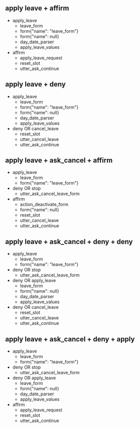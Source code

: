 ## apply leave + affirm
* apply_leave
  - leave_form
  - form{"name": "leave_form"}
  - form{"name": null}
  - day_date_parser
  - apply_leave_values
* affirm
  - apply_leave_request
  - reset_slot
  - utter_ask_continue

## apply leave + deny
* apply_leave
  - leave_form
  - form{"name": "leave_form"}
  - form{"name": null}
  - day_date_parser
  - apply_leave_values
* deny OR cancel_leave
  - reset_slot
  - utter_cancel_leave
  - utter_ask_continue

## apply leave + ask_cancel + affirm
* apply_leave
  - leave_form
  - form{"name": "leave_form"}
* deny OR stop
  - utter_ask_cancel_leave_form
* affirm
  - action_deactivate_form
  - form{"name": null}
  - reset_slot
  - utter_cancel_leave
  - utter_ask_continue

## apply leave + ask_cancel + deny + deny
* apply_leave
  - leave_form
  - form{"name": "leave_form"}
* deny OR stop
  - utter_ask_cancel_leave_form
* deny OR apply_leave
  - leave_form
  - form{"name": null}
  - day_date_parser
  - apply_leave_values
* deny OR cancel_leave
  - reset_slot
  - utter_cancel_leave
  - utter_ask_continue

## apply leave + ask_cancel + deny + apply
* apply_leave
  - leave_form
  - form{"name": "leave_form"}
* deny OR stop
  - utter_ask_cancel_leave_form
* deny OR apply_leave
  - leave_form
  - form{"name": null}
  - day_date_parser
  - apply_leave_values
* affirm
  - apply_leave_request
  - reset_slot
  - utter_ask_continue

<!-- ## apply leave + interrupt_chitchat + deny
* apply_leave
  - leave_form
  - form{"name": "leave_form"}
* ask_weather OR ask_builder OR ask_howdoing OR ask_whoisit OR ask_isbot OR ask_howold OR ask_languagesbot OR ask_wherefrom OR ask_whoami OR slang OR telljoke OR ask_whatismyname OR ask_howbuilt OR ask_whatspossible OR out_of_scope
  - action_chitchat
  - utter_ask_continue_leave_form
* deny OR cancel_leave
  - action_deactivate_form
  - form{"name": null}
  - reset_slot
  - utter_cancel_leave
  - utter_ask_continue

## apply leave + interrupt_chitchat + affirm + deny
* apply_leave
  - leave_form
  - form{"name": "leave_form"}
* ask_weather OR ask_builder OR ask_howdoing OR ask_whoisit OR ask_isbot OR ask_howold OR ask_languagesbot OR ask_wherefrom OR ask_whoami OR slang OR telljoke OR ask_whatismyname OR ask_howbuilt OR ask_whatspossible OR out_of_scope
  - action_chitchat
  - utter_ask_continue_leave_form
* affirm OR apply_leave
  - leave_form
  - form{"name": null}
  - day_date_parser
  - apply_leave_values
  - utter_apply_leave_values
* deny OR cancel_leave
  - reset_slot
  - utter_cancel_leave
  - utter_ask_continue

## apply leave + interrupt_chitchat + affirm + apply
* apply_leave
  - leave_form
  - form{"name": "leave_form"}
* ask_weather OR ask_builder OR ask_howdoing OR ask_whoisit OR ask_isbot OR ask_howold OR ask_languagesbot OR ask_wherefrom OR ask_whoami OR slang OR telljoke OR ask_whatismyname OR ask_howbuilt OR ask_whatspossible OR out_of_scope
  - action_chitchat
  - utter_ask_continue_leave_form
* affirm OR apply_leave
  - leave_form
  - form{"name": null}
  - day_date_parser
  - apply_leave_values
  - utter_apply_leave_values
* affirm
  - apply_leave_request
  - reset_slot
  - utter_ask_continue

## apply leave + ask_cancel + chitchat + deny
* apply_leave
  - leave_form
  - form{"name": "leave_form"}
* deny OR stop
  - utter_ask_cancel_leave_form
* ask_weather OR ask_builder OR ask_howdoing OR ask_whoisit OR ask_isbot OR ask_howold OR ask_languagesbot OR ask_wherefrom OR ask_whoami OR slang OR telljoke OR ask_whatismyname OR ask_howbuilt OR ask_whatspossible OR out_of_scope
  - action_chitchat
  - utter_ask_continue_leave_form
* deny OR cancel_leave
  - action_deactivate_form
  - form{"name": null}
  - reset_slot
  - utter_cancel_leave
  - utter_ask_continue

## apply leave + ask_cancel + chitchat + affirm + deny
* apply_leave
  - leave_form
  - form{"name": "leave_form"}
* deny OR stop
  - utter_ask_cancel_leave_form
* ask_weather OR ask_builder OR ask_howdoing OR ask_whoisit OR ask_isbot OR ask_howold OR ask_languagesbot OR ask_wherefrom OR ask_whoami OR slang OR telljoke OR ask_whatismyname OR ask_howbuilt OR ask_whatspossible OR out_of_scope
  - action_chitchat
  - utter_ask_continue_leave_form
* affirm OR apply_leave
  - leave_form
  - form{"name": null}
  - day_date_parser
  - apply_leave_values
  - utter_apply_leave_values
* deny OR cancel_leave
  - reset_slot
  - utter_cancel_leave
  - utter_ask_continue

## apply leave + ask_cancel + chitchat + affirm + apply
* apply_leave
  - leave_form
  - form{"name": "leave_form"}
* deny OR stop
  - utter_ask_cancel_leave_form
* ask_weather OR ask_builder OR ask_howdoing OR ask_whoisit OR ask_isbot OR ask_howold OR ask_languagesbot OR ask_wherefrom OR ask_whoami OR slang OR telljoke OR ask_whatismyname OR ask_howbuilt OR ask_whatspossible OR out_of_scope
  - action_chitchat
  - utter_ask_continue_leave_form
* affirm OR apply_leave
  - leave_form
  - form{"name": null}
  - day_date_parser
  - apply_leave_values
  - utter_apply_leave_values
* affirm
  - apply_leave_request
  - reset_slot
  - utter_ask_continue

## apply leave + interrupt_chitchat + interrupt_chitchat + deny
* apply_leave
  - leave_form
  - form{"name": "leave_form"}
* ask_weather OR ask_builder OR ask_howdoing OR ask_whoisit OR ask_isbot OR ask_howold OR ask_languagesbot OR ask_wherefrom OR ask_whoami OR slang OR telljoke OR ask_whatismyname OR ask_howbuilt OR ask_whatspossible OR out_of_scope
  - action_chitchat
  - utter_ask_continue_leave_form
* ask_weather OR ask_builder OR ask_howdoing OR ask_whoisit OR ask_isbot OR ask_howold OR ask_languagesbot OR ask_wherefrom OR ask_whoami OR slang OR telljoke OR ask_whatismyname OR ask_howbuilt OR ask_whatspossible OR out_of_scope
  - action_chitchat
  - utter_ask_continue_leave_form
* deny OR cancel_leave
  - action_deactivate_form
  - form{"name": null}
  - reset_slot
  - utter_cancel_leave
  - utter_ask_continue

## apply leave + interrupt_chitchat + interrupt_chitchat + affirm + deny
* apply_leave
  - leave_form
  - form{"name": "leave_form"}
* ask_weather OR ask_builder OR ask_howdoing OR ask_whoisit OR ask_isbot OR ask_howold OR ask_languagesbot OR ask_wherefrom OR ask_whoami OR slang OR telljoke OR ask_whatismyname OR ask_howbuilt OR ask_whatspossible OR out_of_scope
  - action_chitchat
  - utter_ask_continue_leave_form
* ask_weather OR ask_builder OR ask_howdoing OR ask_whoisit OR ask_isbot OR ask_howold OR ask_languagesbot OR ask_wherefrom OR ask_whoami OR slang OR telljoke OR ask_whatismyname OR ask_howbuilt OR ask_whatspossible OR out_of_scope
  - action_chitchat
  - utter_ask_continue_leave_form
* affirm OR apply_leave
  - leave_form
  - form{"name": null}
  - day_date_parser
  - apply_leave_values
  - utter_apply_leave_values
* deny OR cancel_leave
  - reset_slot
  - utter_cancel_leave
  - utter_ask_continue

## apply leave + interrupt_chitchat + interrupt_chitchat + affirm + apply
* apply_leave
  - leave_form
  - form{"name": "leave_form"}
* ask_weather OR ask_builder OR ask_howdoing OR ask_whoisit OR ask_isbot OR ask_howold OR ask_languagesbot OR ask_wherefrom OR ask_whoami OR slang OR telljoke OR ask_whatismyname OR ask_howbuilt OR ask_whatspossible OR out_of_scope
  - action_chitchat
  - utter_ask_continue_leave_form
* ask_weather OR ask_builder OR ask_howdoing OR ask_whoisit OR ask_isbot OR ask_howold OR ask_languagesbot OR ask_wherefrom OR ask_whoami OR slang OR telljoke OR ask_whatismyname OR ask_howbuilt OR ask_whatspossible OR out_of_scope
  - action_chitchat
  - utter_ask_continue_leave_form
* affirm OR apply_leave
  - leave_form
  - form{"name": null}
  - day_date_parser
  - apply_leave_values
  - utter_apply_leave_values
* affirm
  - apply_leave_request
  - reset_slot
  - utter_ask_continue -->

